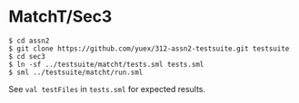 # MatchT/Sec3

    $ cd assn2
    $ git clone https://github.com/yuex/312-assn2-testsuite.git testsuite
    $ cd sec3
    $ ln -sf ../testsuite/matcht/tests.sml tests.sml
    $ sml ../testsuite/matcht/run.sml

See `val testFiles` in `tests.sml` for expected results.
